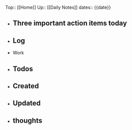 Top:: [[Home]]
Up:: [[Daily Notes]]
dates:: {{date}}

- Three important action items today
	- 
- Log
	- 
- Work
- Todos
	- 
- Created
	- 
- Updated
	- 
- thoughts 
	- 